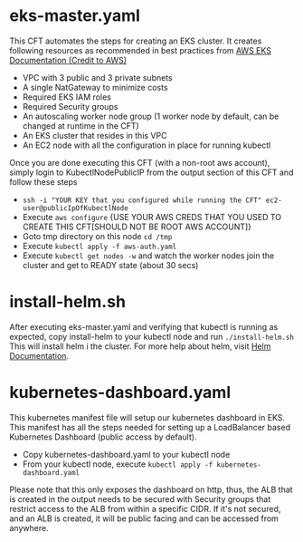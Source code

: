 # eks-master.yaml
This CFT automates the steps for creating an EKS cluster. It creates following resources as recommended in best practices from [AWS EKS Documentation (Credit to AWS)](https://docs.aws.amazon.com/eks/latest/userguide/what-is-eks.html)
* VPC with 3 public and 3 private subnets
* A single NatGateway to minimize costs
* Required EKS IAM roles
* Required Security groups
* An autoscaling worker node group (1 worker node by default, can be changed at runtime in the CFT)
* An EKS cluster that resides in this VPC
* An EC2 node with all the configuration in place for running kubectl

Once you are done executing this CFT (with a non-root aws account), simply login to KubectlNodePublicIP 
from the output section of this CFT and follow these steps
* `ssh -i "YOUR KEY that you configured while running the CFT" ec2-user@publicIpOfKubectlNode`
* Execute `aws configure` {USE YOUR AWS CREDS THAT YOU USED TO CREATE THIS CFT[SHOULD NOT BE ROOT AWS ACCOUNT]}
* Goto tmp directory on this node `cd /tmp`
* Execute `kubectl apply -f aws-auth.yaml`
* Execute `kubectl get nodes -w` and watch the worker nodes join the cluster and get to READY state (about 30 secs)

# install-helm.sh
After executing eks-master.yaml and verifying that kubectl is running as expected, copy install-helm to your kubectl node and run `./install-helm.sh`
This will install helm i the cluster. For more help about helm, visit [Helm Documentation](https://docs.helm.sh/).

# kubernetes-dashboard.yaml
This kubernetes manifest file will setup our kubernetes dashboard in EKS. This manifest has all the steps needed for setting up a LoadBalancer based Kubernetes Dashboard (public access by default).

* Copy kubernetes-dashboard.yaml to your kubectl node
* From your kubectl node, execute `kubectl apply -f kubernetes-dashboard.yaml`

Please note that this only exposes the dashboard on http, thus, the ALB that is created in the output needs to be secured with Security groups that restrict access to the ALB from within a specific CIDR. If it's not secured, and an ALB is created, it will be public facing and can be accessed from anywhere.
